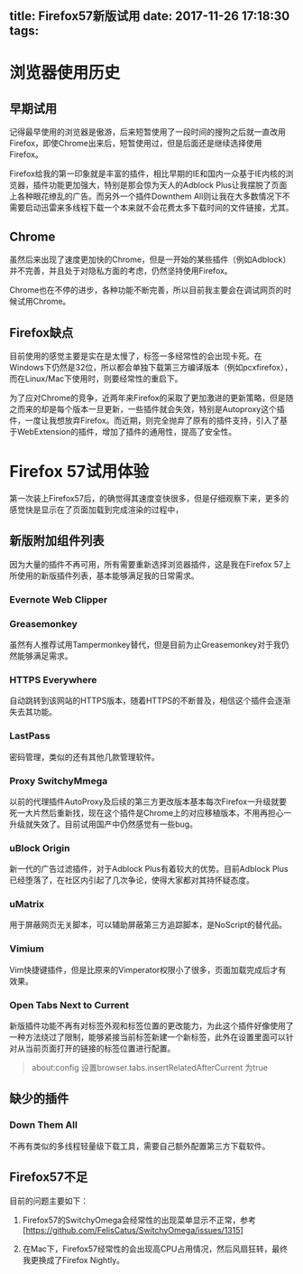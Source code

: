 title: Firefox57新版试用
date: 2017-11-26 17:18:30
tags:
---

# 浏览器使用历史

## 早期试用

记得最早使用的浏览器是傲游，后来短暂使用了一段时间的搜狗之后就一直改用Firefox，即使Chrome出来后，短暂使用过，但是后面还是继续选择使用Firefox。

Firefox给我的第一印象就是丰富的插件，相比早期的IE和国内一众基于IE内核的浏览器，插件功能更加强大，特别是那会惊为天人的Adblock Plus让我摆脱了页面上各种眼花缭乱的广告。而另外一个插件Downthem All则让我在大多数情况下不需要启动迅雷来多线程下载一个本来就不会花费太多下载时间的文件链接，尤其。

## Chrome

虽然后来出现了速度更加快的Chrome，但是一开始的某些插件（例如Adblock）并不完善，并且处于对隐私方面的考虑，仍然坚持使用Firefox。

Chrome也在不停的进步，各种功能不断完善，所以目前我主要会在调试网页的时候试用Chrome。

## Firefox缺点

目前使用的感觉主要是实在是太慢了，标签一多经常性的会出现卡死。在Windows下仍然是32位，所以都会单独下载第三方编译版本（例如pcxfirefox），而在Linux/Mac下使用时，则要经常性的重启下。

为了应对Chrome的竞争，近两年来Firefox的采取了更加激进的更新策略，但是随之而来的却是每个版本一旦更新，一些插件就会失效，特别是Autoproxy这个插件，一度让我想放弃Firefox。而近期，则完全抛弃了原有的插件支持，引入了基于WebExtension的插件，增加了插件的通用性，提高了安全性。

# Firefox 57试用体验

第一次装上Firefox57后，的确觉得其速度变快很多，但是仔细观察下来，更多的感觉快是显示在了页面加载到完成渲染的过程中，

## 新版附加组件列表

因为大量的插件不再可用，所有需要重新选择浏览器插件，这是我在Firefox 57上所使用的新版插件列表，基本能够满足我的日常需求。

### Evernote Web Clipper

### Greasemonkey

虽然有人推荐试用Tampermonkey替代，但是目前为止Greasemonkey对于我仍然能够满足需求。

### HTTPS Everywhere

自动跳转到该网站的HTTPS版本，随着HTTPS的不断普及，相信这个插件会逐渐失去其功能。

### LastPass

密码管理，类似的还有其他几款管理软件。

### Proxy SwitchyMmega

以前的代理插件AutoProxy及后续的第三方更改版本基本每次Firefox一升级就要死一大片然后重新找，现在这个插件是Chrome上的对应移植版本，不用再担心一升级就失效了。目前试用国产中仍然感觉有一些bug。

### uBlock Origin

新一代的广告过滤插件，对于Adblock Plus有着较大的优势。目前Adblock Plus已经堕落了，在社区内引起了几次争论，使得大家都对其持怀疑态度。

### uMatrix

用于屏蔽网页无关脚本，可以辅助屏蔽第三方追踪脚本，是NoScript的替代品。

### Vimium

Vim快捷键插件，但是比原来的Vimperator权限小了很多，页面加载完成后才有效果。

### Open Tabs Next to Current

新版插件功能不再有对标签外观和标签位置的更改能力，为此这个插件好像使用了一种方法绕过了限制，能够紧接当前标签新建一个新标签，此外在设置里面可以针对从当前页面打开的链接的标签位置进行配置。

>   about:config 设置browser.tabs.insertRelatedAfterCurrent 为true

## 缺少的插件

### Down Them All

不再有类似的多线程轻量级下载工具，需要自己额外配置第三方下载软件。

## Firefox57不足

目前的问题主要如下：

1. Firefox57的SwitchyOmega会经常性的出现菜单显示不正常，参考[https://github.com/FelisCatus/SwitchyOmega/issues/1315]

2. 在Mac下，Firefox57经常性的会出现高CPU占用情况，然后风扇狂转，最终我更换成了Firefox Nightly。